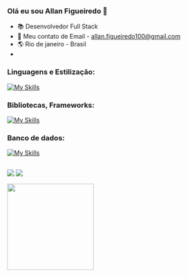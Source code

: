### Olá eu sou Allan Figueiredo 👋

- 📚 Desenvolvedor Full Stack
- 💬 Meu contato de Email - allan.figueiredo100@gmail.com
- 🌎 Rio de janeiro - Brasil
- 
  <div style="display: inline_block "><br>
<h3>Linguagens e Estilização:</h3>

  [![My Skills](https://skillicons.dev/icons?i=js,typescript,java,python,html,css)](https://skillicons.dev)
  <h3>Bibliotecas, Frameworks:</h3>
    
  [![My Skills](https://skillicons.dev/icons?i=nodejs,express,sequelize,react)](https://skillicons.dev)
  <h3>Banco de dados:</h3>

  [![My Skills](https://skillicons.dev/icons?i=mysql,redis,postgresql,sqlite)](https://skillicons.dev)
</div>

  
  
  ##
  
  
  <div> 
 

  <a href = "allan.figueiredo100@gmail.com"><img src="https://img.shields.io/badge/-Gmail-%23333?style=for-the-badge&logo=gmail&logoColor=white" target="_blank"></a>
  <a href="https://www.linkedin.com/in/allan-figueiredo-255385138/" target="_blank"><img src="https://img.shields.io/badge/-LinkedIn-%230077B5?style=for-the-badge&logo=linkedin&logoColor=white" target="_blank"></a>

 
</div>

<img height="200em" src="https://github-readme-stats.vercel.app/api/top-langs/?username=Allan-Figueiredo&layout=compact&langs_count=7&theme=dark"/>


